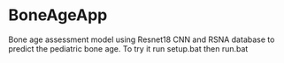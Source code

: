 # BoneAgeApp
Bone age assessment model using Resnet18 CNN and RSNA database to predict the pediatric bone age.
To try it run setup.bat then run.bat
